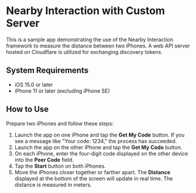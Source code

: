 # Nearby Interaction with Custom Server

This is a sample app demonstrating the use of the Nearby Interaction framework to measure the distance between two iPhones. A web API server hosted on Cloudflare is utilized for exchanging discovery tokens.

## System Requirements

- iOS 15.0 or later  
- iPhone 11 or later (excluding iPhone SE)

## How to Use

Prepare two iPhones and follow these steps:

1. Launch the app on one iPhone and tap the **Get My Code** button. If you see a message like "Your code: 1234," the process has succeeded.  
2. Launch the app on the other iPhone and tap the **Get My Code** button.  
3. On each iPhone, enter the four-digit code displayed on the other device into the **Peer Code** field.  
4. Tap the **Start** button on both iPhones.  
5. Move the iPhones closer together or farther apart. The **Distance** displayed at the bottom of the screen will update in real time. The distance is measured in meters.
